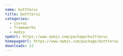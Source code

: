 ```yaml
---
name: buttterui
title: buttterui
categories:
  - css+ui
  - frameworks
  - media
npmUrl: https://www.npmjs.com/package/buttterui
homepageUrl: https://www.npmjs.com/package/buttterui
downloads: 12
---
```

